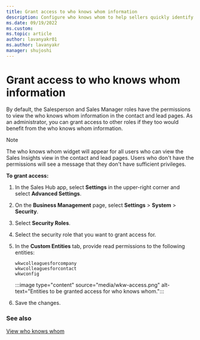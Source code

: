 ```yaml
---
title: Grant access to who knows whom information
description: Configure who knows whom to help sellers quickly identify colleagues who can introduce them to leads or contacts
ms.date: 09/19/2022
ms.custom: 
ms.topic: article
author: lavanyakr01
ms.author: lavanyakr
manager: shujoshi
---
```


# Grant access to who knows whom information

By default, the Salesperson and Sales Manager roles have the permissions to view the who knows whom information in the contact and lead pages. As an administrator, you can grant access to other roles if they too would benefit from the who knows whom information.  

> [!NOTE]
> The who knows whom widget will appear for all users who can view the Sales Insights view in the contact and lead pages. Users who don't have the permissions will see a message that they don't have sufficient privileges.  

**To grant access:**

1. In the Sales Hub app, select **Settings** in the upper-right corner and select **Advanced Settings**.
1. On the **Business Management** page, select **Settings** > **System** > **Security**.
1. Select **Security Roles**.
1. Select the security role that you want to grant access for.
1. In the **Custom Entities** tab, provide read permissions to the following entities:

   ```wkwcolleaguesforcompany```  
   ```wkwcolleaguesforcontact```  
   ```wkwconfig```  

    :::image type="content" source="media/wkw-access.png" alt-text="Entities to be granted access for who knows whom.":::
1. Save the changes.

### See also

[View who knows whom](who-knows-whom.md#view-who-knows-whom)